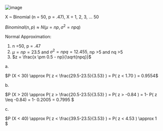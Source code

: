 ![image](https://github.com/user-attachments/assets/a81beba9-4daa-4ed7-b250-4d2f4e4af200)

X ~ Binomial (n = 50, p = .47), X = 1, 2, 3, ... 50

$Binominal(n,p) \approx N(\mu = np, \sigma^2 = npq)$

Normal Approximation:
1. n =50, p = .47
2. $\mu = np = 23.5$ and $\sigma^2 = npq = 12.455$, np >5 and nq >5
3. $z = \frac{x \pm 0.5 - np}{\sqrt{npq}}$

a.

$P (X < 30)  \approx P(  z < \frac{29.5-23.5}{3.53} ) = P(  z < 1.70 ) = 0.9554$ 


b.

$P (X > 20)  \approx P(  z > \frac{20.5-23.5}{3.53} ) = P(  z > -0.84 ) = 1- P(  z \leq -0.84) = 1- 0.2005 = 0.7995 $ 

c.

$P (X < 40)  \approx  P(  z < \frac{39.5-23.5}{3.53} ) = P(  z < 4.53 ) \approx 1 $
